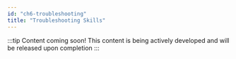```yaml
---
id: "ch6-troubleshooting"
title: "Troubleshooting Skills"
---
```


:::tip Content coming soon! 
This content is being actively developed and will be released upon completion
::: 